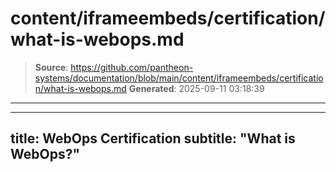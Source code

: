 # content/iframeembeds/certification/what-is-webops.md

> **Source**: https://github.com/pantheon-systems/documentation/blob/main/content/iframeembeds/certification/what-is-webops.md
> **Generated**: 2025-09-11 03:18:39

---

---
title: WebOps Certification
subtitle: "What is WebOps?"
---

<Partial file="certification-guide/what-is-webops.md" />
